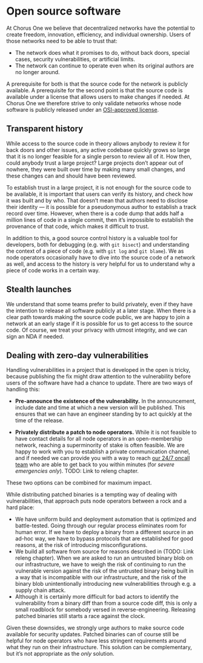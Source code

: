 # Open source software

At Chorus One we believe that decentralized networks have the potential
to create freedom, innovation, efficiency, and individual ownership.
Users of those networks need to be able to trust that:

 * The network does what it promises to do, without back doors, special cases,
   security vulnerabilities, or artificial limits.
 * The network can continue to operate even when its original authors are no longer around.

A prerequisite for both is that the source code for the network is publicly available.
A prerequisite for the second point
is that the source code is available under a license
that allows users to make changes if needed.
At Chorus One we therefore strive to only validate networks whose node software
is publicly released under an [OSI-approved license][osi].

[osi]: https://opensource.org/

## Transparent history

While access to the source code
in theory allows anybody to review it for back doors and other issues,
any active codebase quickly grows so large
that it is no longer feasible for a single person to review all of it.
How then, could anybody trust a large project?
Large projects don’t appear out of nowhere,
they were built over time by making many small changes,
and these changes can and should have been reviewed.

To establish trust in a large project,
it is not enough for the source code to be available,
it is important that users can verify its history,
and check how it was built and by who.
That doesn’t mean that authors need to disclose their identity
— it is possible for a pseudonymous author to establish a track record over time.
However, when there is a code dump that adds half a million lines of code in a single commit,
then it’s impossible to establish the provenance of that code,
which makes it difficult to trust.

In addition to this, a good source control history is a valuable tool for developers,
both for debugging (e.g. with `git bisect`) and understanding the context of a piece of code
(e.g. with `git log` and `git blame`).
We as node operators occasionally have to dive into the source code of a network as well,
and access to the history is very helpful for us
to understand why a piece of code works in a certain way.

## Stealth launches

We understand that some teams prefer to build privately,
even if they have the intention to release all software publicly at a later stage.
When there is a clear path towards making the source code public,
we are happy to join a network at an early stage
if it is possible for us to get access to the source code.
Of course, we treat your privacy with utmost integrity,
and we can sign an NDA if needed.

## Dealing with zero-day vulnerabilities

Handling vulnerabilities in a project that is developed in the open is tricky,
because publishing the fix might draw attention to the vulnerability
before users of the software have had a chance to update.
There are two ways of handling this:

* **Pre-announce the existence of the vulnerability.**
In the announcement, include date and time at which a new version will be published.
This ensures that we can have an engineer standing by 
to act quickly at the time of the release.

* **Privately distribute a patch to node operators.**
While it is not feasible to have contact details
for all node operators in an open-membership network,
reaching a superminority of stake is often feasible.
We are happy to work with you to establish a private communication channel,
and if needed we can provide you with a way to reach
[our 24/7 oncall team](../chorus-one/oncall.md)
who are able to get back to you within minutes
(for _severe emergencies only_). 
TODO: Link to releng chapter.

These two options can be combined for maximum impact.

While distributing patched binaries
is a tempting way of dealing with vulnerabilities,
that approach puts node operators between a rock and a hard place:

 * We have uniform build and deployment automation that is optimized and battle-tested.
   Going through our regular process eliminates room for human error.
   If we have to deploy a binary from a different source in an ad-hoc way,
   we have to bypass protocols that are established for good reasons,
   at the risk of introducing misconfigurations.
 * We build all software from source for reasons described in
   (TODO: Link releng chapter).
   When we are asked to run an untrusted binary blob on our infrastructure,
   we have to weigh the risk of continuing to run the vulnerable version
   against the risk of the untrusted binary being built in a way
   that is incompatible with our infrastructure,
   and the risk of the binary blob unintentionally introducing new vulnerabilities
   through e.g. a supply chain attack.
 * Although it is certainly more difficult for bad actors
   to identify the vulnerability from a binary diff than from a source code diff,
   this is only a small roadblock for somebody versed in reverse-engineering.
   Releasing patched binaries still starts a race against the clock.

Given these downsides,
we strongly urge authors to make source code available for security updates.
Patched binaries can of course still be helpful for node operators
who have less stringent requirements around what they run on their infrastructure.
This solution can be complementary,
but it’s not appropriate as the _only_ solution.
